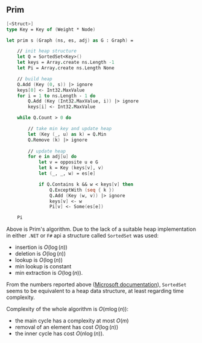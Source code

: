 ## Prim

```fsharp
[<Struct>]
type Key = Key of (Weight * Node)

let prim s (Graph (ns, es, adj) as G : Graph) =

    // init heap structure
    let Q = SortedSet<Key>()
    let keys = Array.create ns.Length -1
    let Pi = Array.create ns.Length None

    // build heap
    Q.Add (Key (0, s)) |> ignore
    keys[0] <- Int32.MaxValue
    for i = 1 to ns.Length - 1 do
        Q.Add (Key (Int32.MaxValue, i)) |> ignore
        keys[i] <- Int32.MaxValue

    while Q.Count > 0 do

        // take min key and update heap
        let (Key (_, u) as k) = Q.Min
        Q.Remove (k) |> ignore
        
        // update heap
        for e in adj[u] do
            let v = opposite u e G
            let k = Key (keys[v], v)
            let (_, _, w) = es[e]

            if Q.Contains k && w < keys[v] then
                Q.ExceptWith (seq { k })
                Q.Add (Key (w, v)) |> ignore
                keys[v] <- w
                Pi[v] <- Some(es[e])

    Pi
```

Above is Prim's algorithm. Due to the lack of a suitable heap implementation in either `.NET` or `F#` api a structure called `SortedSet` was used:

 - insertion is $O(\log(n))$
 - deletion is $O(\log(n))$
 - lookup is $O(\log(n))$
 - min lookup is constant
 - min extraction is $O(\log(n))$.
 
From the numbers reported above ([Microsoft documentation](https://docs.microsoft.com/en-us/dotnet/api/system.collections.generic.sortedset-1?redirectedfrom=MSDN&view=net-6.0)), `SortedSet` seems to be equivalent to a heap data structure, at least regarding time complexity.

Complexity of the whole algorithm is $O (m \log(n))$:

 - the main cycle has a complexity at most $O(m)$
 - removal of an element has cost $O(\log(n))$
 - the inner cycle has cost $O(n\log(n))$.
